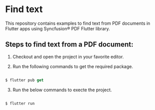 # Find text

This repository contains examples to find text from PDF documents in Flutter apps using Syncfusion&reg; PDF Flutter library.

## Steps to find text from a PDF document:

1. Checkout and open the project in your favorite editor.

2. Run the following commands to get the required package.

```dart

$ flutter pub get

```

3. Run the below commands to execte the project.

```dart

$ flutter run

```
